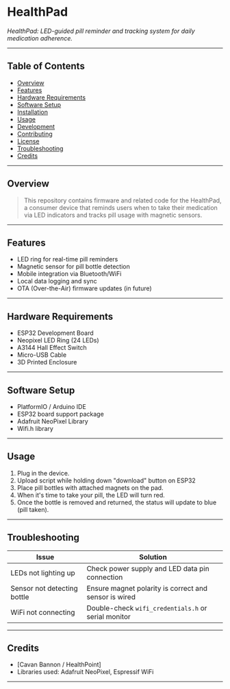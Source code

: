 # HealthPad

*HealthPad: LED-guided pill reminder and tracking system for daily medication adherence.*

---

## Table of Contents

* [Overview](#overview)
* [Features](#features)
* [Hardware Requirements](#hardware-requirements)
* [Software Setup](#software-setup)
* [Installation](#installation)
* [Usage](#usage)
* [Development](#development)
* [Contributing](#contributing)
* [License](#license)
* [Troubleshooting](#troubleshooting)
* [Credits](#credits)

---

## Overview

> This repository contains firmware and related code for the HealthPad, a consumer device that reminds users when to take their medication via LED indicators and tracks pill usage with magnetic sensors.

---

## Features

* LED ring for real-time pill reminders
* Magnetic sensor for pill bottle detection
* Mobile integration via Bluetooth/WiFi
* Local data logging and sync
* OTA (Over-the-Air) firmware updates (in future)
---

## Hardware Requirements

* ESP32 Development Board
* Neopixel LED Ring (24 LEDs)
* A3144 Hall Effect Switch
* Micro-USB Cable
* 3D Printed Enclosure 

---

## Software Setup

* PlatformIO / Arduino IDE
* ESP32 board support package
* Adafruit NeoPixel Library
* Wifi.h library 

---

## Usage

1. Plug in the device.
2. Upload script while holding down "download" button on ESP32
4. Place pill bottles with attached magnets on the pad.
5. When it's time to take your pill, the LED will turn red.
6. Once the bottle is removed and returned, the status will update to blue (pill taken).

---

## Troubleshooting

| Issue                       | Solution                                              |
| --------------------------- | ----------------------------------------------------- |
| LEDs not lighting up        | Check power supply and LED data pin connection        |
| Sensor not detecting bottle | Ensure magnet polarity is correct and sensor is wired |
| WiFi not connecting         | Double-check `wifi_credentials.h` or serial monitor   |

---

## Credits

* [Cavan Bannon / HealthPoint]
* Libraries used: Adafruit NeoPixel, Espressif WiFi

---
